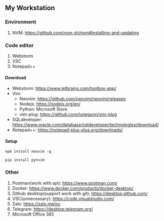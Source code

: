 ## My Workstation

### Environment
1. NVM: https://github.com/nvm-sh/nvm#installing-and-updating

### Code editor
1. Webstorm
3. VSC
4. Notepad++

#### Download
* Webstorm: https://www.jetbrains.com/toolbox-app/
* Vim: 
  * Neovim: https://github.com/neovim/neovim/releases
  * Nodejs: https://nodejs.org/en/
  * Python: Microsoft Store
  * vim-plug: https://github.com/junegunn/vim-plug
* SQLdeveloper: https://www.oracle.com/database/sqldeveloper/technologies/download/
* Notepad++: https://notepad-plus-plus.org/downloads/

#### Setup
```
npm install neovim -g
```
```
pip install pynvim
```

### Other
1. Postman(work with api): https://www.postman.com/
2. Docker: https://www.docker.com/products/docker-desktop/
3. Github desktop(support work with git): https://desktop.github.com/
4. VSC(unnecessary): https://code.visualstudio.com/
5. Zalo: https://zalo.me/pc
6. Telegram: https://desktop.telegram.org/
7. Microsoft Office 365

